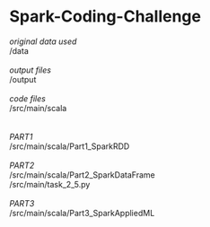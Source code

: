 # Spark-Coding-Challenge
*original data used* <br/>
/data <br/><br/>
*output files* <br/>
/output <br/><br/>
*code files* <br/>
/src/main/scala <br/><br/><br/>
*PART1*<br/>
/src/main/scala/Part1_SparkRDD <br/><br/>
*PART2* <br/>
/src/main/scala/Part2_SparkDataFrame <br/>
/src/main/task_2_5.py <br/><br/>
*PART3* <br/>
/src/main/scala/Part3_SparkAppliedML <br/>


